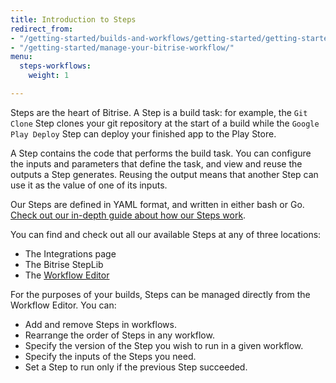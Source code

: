 ```yaml
---
title: Introduction to Steps
redirect_from:
- "/getting-started/builds-and-workflows/getting-started/getting-started-steps"
- "/getting-started/manage-your-bitrise-workflow/"
menu:
  steps-workflows:
    weight: 1

---
```

Steps are the heart of Bitrise. A Step is a build task: for example, the `Git Clone` Step clones your git repository at the start of a build while the `Google Play Deploy` Step can deploy your finished app to the Play Store.

A Step contains the code that performs the build task. You can configure the inputs and parameters that define the task, and view and reuse the outputs a Step generates. Reusing the output means that another Step can use it as the value of one of its inputs.

Our Steps are defined in YAML format, and written in either bash or Go. [Check out our in-depth guide about how our Steps work](/bitrise-cli/steps).

You can find and check out all our available Steps at any of three locations:

* The Integrations page
* The Bitrise StepLib
* The [Workflow Editor](/getting-started/getting-started-workflows)

For the purposes of your builds, Steps can be managed directly from the Workflow Editor. You can:

* Add and remove Steps in workflows.
* Rearrange the order of Steps in any workflow.
* Specify the version of the Step you wish to run in a given workflow.
* Specify the inputs of the Steps you need.
* Set a Step to run only if the previous Step succeeded.
